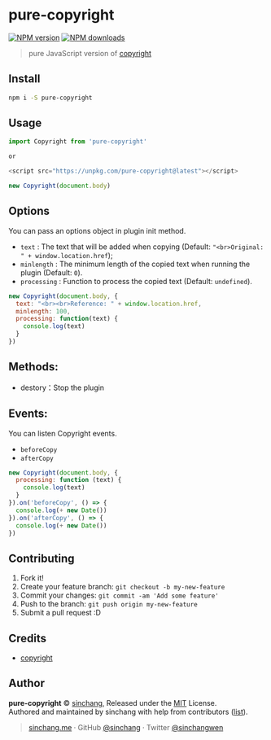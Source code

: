 # pure-copyright

[![NPM version](https://img.shields.io/npm/v/pure-copyright.svg?style=flat)](https://npmjs.com/package/pure-copyright) 
[![NPM downloads](https://img.shields.io/npm/dm/pure-copyright.svg?style=flat)](https://npmjs.com/package/pure-copyright) 

> pure JavaScript version of [copyright](https://github.com/absentik/copyright)

## Install

```bash
npm i -S pure-copyright
```

## Usage

```js
import Copyright from 'pure-copyright'

or

<script src="https://unpkg.com/pure-copyright@latest"></script>

new Copyright(document.body)
```

## Options

You can pass an options object in plugin init method.
* `text` : The text that will be added when copying (Default: `"<br>Original: " + window.location.href`);
* `minlength` : The minimum length of the copied text when running the plugin (Default: `0`).
* `processing` : Function to process the copied text (Default: `undefined`).

```js
new Copyright(document.body, {
  text: "<br><br>Reference: " + window.location.href,
  minlength: 100,
  processing: function(text) {
    console.log(text)
  }
})
```

## Methods:

- destory：Stop the plugin

## Events: 
You can listen Copyright events. 
* `beforeCopy`
* `afterCopy`

```js
new Copyright(document.body, {
  processing: function (text) {
    console.log(text)
  }
}).on('beforeCopy', () => {
  console.log(+ new Date())
}).on('afterCopy', () => {
  console.log(+ new Date())
})
```

## Contributing

1. Fork it!
2. Create your feature branch: `git checkout -b my-new-feature`
3. Commit your changes: `git commit -am 'Add some feature'`
4. Push to the branch: `git push origin my-new-feature`
5. Submit a pull request :D

## Credits

- [copyright](https://github.com/absentik/copyright)

## Author

**pure-copyright** © [sinchang](https://github.com/sinchang), Released under the [MIT](./LICENSE) License.<br>
Authored and maintained by sinchang with help from contributors ([list](https://github.com/sinchang/copyright/contributors)).

> [sinchang.me](https://sinchang.me) · GitHub [@sinchang](https://github.com/sinchang) · Twitter [@sinchangwen](https://twitter.com/sinchangwen)
